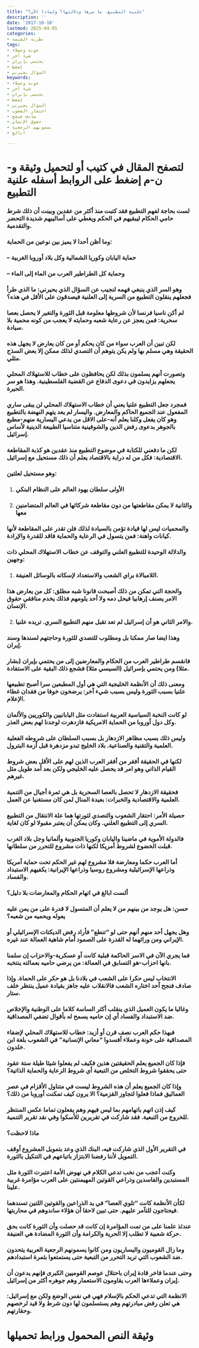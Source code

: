 ```yaml
---
title: "علنية التطبيع، ما سرها ودلالتها؟ ولماذا الآن؟"
description: ''
date: '2017-10-18'
lastmod: 2025-04-05
categories:
- نظرية القيمة
tags:
- خونة وعملاء
- شيء آخر
- يحتمي بإيران
- إضغط
- السؤال يحيرني
keywords:
- خونة وعملاء
- شيء آخر
- يحتمي بإيران
- إضغط
- السؤال يحيرني
- احتقار الشعوب
- صادف فنجح
- حقوق الإنسان
- يسمونهم الرجعية
- ابالغ

---
```

# **لتصفح المقال في كتيب أو لتحميل وثيقة و-ن-م إضغط على الروابط أسفله** **علنية التطبيع**

### لست بحاجة لفهم التطبيع فقد كتبت منذ أكثر من عقدين وبينت أن ذلك شرط حامي الحكام ليبقيهم في الحكم ويغطي على أساليبهم شديدة التحضر والتقدمية.

### وما أظن أحدا لا يميز بين نوعين من الحماية:

### – حماية اليابان وكوريا الشمالية وكل بلاد أوروبا الغربية

### – وحماية كل الطراطير العرب من الماء إلى الماء

### وهو السر الذي ينبغي فهمه لنجيب عن السؤال الذي يحيرني: ما الذي طرأ فجعلهم ينقلون التطبيع من السرية إلى العلنية فيصدقون على الأقل في هذه؟

### لم أكن ناسيا فرنسا لأن شروطها معلومة قبل الثورة والتغير لا يحصل بعصا سحرية: فمن يعجز عن رعاية شعبه وحمايته لا يعجب من كونه محمية بلا سيادة.

### لكن تبين أن العرب سواء من كان يحكم أو من كان يعارض لا يجهل هذه الحقيقة وهي مسلم بها ولم يكن يتوهم أن التصدي لذلك ممكن إلا بعض السذج مثلي.

### وتصورت أنهم يسلمون بذلك لكن يحافظون على خطاب للاستهلاك المحلي يجعلهم يزايدون في دعوى الدفاع عن القضية الفلسطينية. وهذا هو سر الحيرة.

### فمجرد جعل التطبيع علنيا يعني أن خطاب الاستهلاك المحلي لن يبقى ساري المفعول عند الجميع الحاكم والمعارض. واليسار لم يعد يتهم النهضة بالتطبيع وهو كان يفعل وكلنا يعلم أنه-على الاقل من يدعي اليسارية منهم-مطبع بالجوهر بدعوى رفض الدين والشوفينية متناسيا الطبيعة الدينية لأساس إسرائيل.

### لكن ما دفعني للكتابة في موضوع التطبيع منذ عقدين هو كذبة المقاطعة الاقتصادية: فكل من له دراية بالاقتصاد يعلم أن ذلك مستحيل مع إسرائيل.

### وهو مستحيل لعلتين:

1. ### الأولى سلطان يهود العالم على النظام البنكي
2. ### والثانية لا يمكن مقاطعتها من دون مقاطعة شركائها في العالم المتضامنين معها

### والمحميات ليس لها قيادة تؤمن بالسيادة لذلك فلن تقدر على المقاطعة لأنها كيانات واهنة: فمن يتسول في الرعاية والحماية فاقد للقدرة والإرادة.

### والدلالة الوحيدة للتطبيع العلني والتوقف عن خطاب الاستهلاك المحلي ذات وجهين:

1. ### اللامبالاة براي الشعب والاستعداد لإسكاته بالوسائل العنيفة.

### والحجة التي تمكن من ذلك أصبحت قانونا شبه مطلق: كل من يعارض هذا الامر يصنف إرهابيا فيحل دمه ولا أحد يلومهم فذلك يخدم منافقي حقوق الإنسان.

2. ### والامر الثاني هو أن إسرائيل لم تعد تقبل منهم التطبيع السري. تريده علنيا.

### وهذا ايضا صار ممكنا بل ومطلوب للتصدي للثورة وحاجتهم لسندها وسند إيران.

### فانقسم طراطير العرب من الحكام والمعارضين إلى من يحتمي بإيران (بشار مثلا) ومن يحتمي بإسرائيل (السيسي مثلا) فشجع ذلك البقية على الاستفادة.

### ومعنى ذلك أن الأنظمة الخليجية التي هي أول المطبعين سرا أصبح تطبيعها علنيا بسبب الثورة وليس بسبب شيء آخر: يرضخون خوفا من فقدان غطاء الإعلام.

### لو كانت النخبة السياسية العربية استفادت مثل اليابانيين والكوريين والألمان وكل دول أوروبا من الحماية الامريكية فازدهرت لوجدنا لهم بعض العذر.

### وليس ذلك بسبب مظاهر الازدهار بل بسبب السلطان على شروطه الفعلية العلمية والتقنية والصناعية. بلاد الخليج تبدو مزدهرة قبل أزمة البترول.

### لكنها في الحقيقة أفقر من أفقر العرب الذين لهم على الأقل بعض شروط القيام الذاتي وهو امر قد يحصل عليه الخليجي ولكن بعد أمد طويل مثل غيرهم.

### فحقيقة الازدهار لا تحصل بالعصا السحرية بل هي ثمرة أجيال من التنمية العلمية والاقتصادية والخبرات: بعيدة المنال لمن كان مستغنيا عن العمل.

### حصيلة الأمر: احتقار الشعوب والتصدي لثورتها هما علة الانتقال من التطبيع السري إلى التطبيع العلني. وكان يمكن أن يعتبر مقبولا لو كان لغاية.

### فالدولة الأموية في ماضينا واليابان وكوريا الجنوبية وألمانيا وجل بلاد الغرب قبلت الخضوع لشروط أمريكا لكنها ذات مشروع للتحرر من سلطانها.

### أما العرب حكما ومعارضة فلا مشروع لهم غير الحكم تحت حماية أمريكا وذراعها الإسرائيلية ومشروع روسيا وذراعها الإيرانية: يكفيهم الاستبداد والفساد.

### ألست ابالغ في اتهام الحكام والمعارضات بلا دليل؟

### حسن: هل يوجد من بينهم من لا يعلم أن المتسول لا قدرة على من يمن عليه يعوله ويحميه من شعبه؟

### وهل يجهل أحد منهم أنهم حتى لو “تنطع” فأراد رفض الديكتات الإسرائيلي أو الإيراني ومن ورائهما له القدرة على الصمود أمام شاهية العمالة عند غيره.

### فما يجري الآن في الاسر الحاكمة قبلية كانت أو عسكرية-والاحزاب إن سلمنا بانها احزاب-هو التسابق في العمالة: من يرضي حاميه بعمالته ينتخبه.

### الانتخاب ليس حكرا على الشعب في بلادنا بل هو حكر على الحماة. وإذا صادف فنجح أحد اختاره الشعب فالانقلاب عليه جاهز بقيادة عميل ينتظر خلف ستار.

### وغالبا ما يكون العميل الذي ينقلب أكثر الساسة كلاما على الوطنية والإخلاص ضد الاستبداد والفساد أي إن حاميه يسمح له بأقوال تضفي المصداقية.

### فبهذا حكم العرب نصف قرن أو أزيد: خطاب للاستهلاك المحلي لإضفاء المصداقية على خونة وعملاء أفسدوا “معاني الإنسانية” في الشعوب بلغة ابن خلدون.

### فإذا كان الجميع يعلم الحقيقتين هذين فكيف لم يفعلوا شيئا طيلة ستة عقود حتى يحققوا شروط التخلص من التبعية أي شروط الرعاية والحماية الذاتية؟

### وإذا كان الجميع يعلم أن هذه الشروط ليست في متناول الأقزام في عصر العماليق فماذا فعلوا لتجاوز القزمية؟ الا يرون كيف تمكنت أوروبا من ذلك؟

### كيف إذن اتهم باتهامهم بما ليس فيهم وهم يفعلون تماما عكس المنتظر للخروج من التبعية. فقد شاركت في تقريرين للأسكوا وفي نقد تقرير التنمية.

### ماذا لاحظت؟

### في التقرير الأول الذي شاركت فيه، البنك الذي وعد بتمويل المشروع أوقف التمويل لأننا رفضنا الابتزاز باتباعهم في التنكيل بالثورة.

### وكنت أعجب من نخب تدعي الكلام في نهوض الأمة اعتبرت الثورة مثل المستبدين والفاسدين وذراعي القوتين المهيمنتين على العرب مؤامرة غربية علينا.

### لكأن الأنظمة كانت “تلوي العصا” في يد الذراعين والقوتين اللتين تسندهما فيحتاجون للتآمر عليهم. حتى تبين لاحقا أن هؤلاء ساندوهم في محاربتها.

### عندئذ علمنا على من تمت المؤامرة إن كانت قد حصلت وأن الثورة كانت بحق حركة شعبية لا تطلب إلا الحرية والكرامة وأن الثورة المضادة هي العنيفة.

### وما زال القوميون واليساريون ومن كانوا يسمونهم الرجعية العربية يتحدون ضد الشعوب التي تريد التحرر من التبعية حتى يستمتعوا بثمرة استبدادهم.

### وحتى عندما فاخر قادة إيران باحتلال عوصم القوميين الكبرى فإنهم يدعون أن إيران وعملاءها العرب يقاومون الاستعمار وهم جوهره أكثر من إسرائيل.

### الانظمة التي تدعي الحكم بالإسلام فهي في نفس الوضع ولكن مع إسرائيل: هي تعلن رفض مبادرتهم وهم يستسلمون لها دون شرط ولا قيد لرخصهم وحقارتهم.

# وثيقة النص المحمول ورابط تحميلها

###
